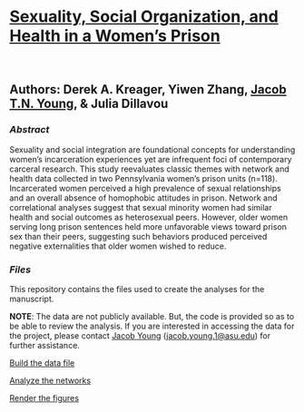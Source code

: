 # **[Sexuality, Social Organization, and Health in a Women’s Prison]()**

<br>

## Authors: Derek A. Kreager, Yiwen Zhang, [Jacob T.N. Young](https://jacobtnyoung.github.io/), & Julia Dillavou

### ***Abstract***

Sexuality and social integration are foundational concepts for understanding women’s incarceration experiences yet are infrequent foci of contemporary carceral research. This study reevaluates classic themes with network and health data collected in two Pennsylvania women’s prison units (n=118). Incarcerated women perceived a high prevalence of sexual relationships and an overall absence of homophobic attitudes in prison. Network and correlational analyses suggest that sexual minority women had similar health and social outcomes as heterosexual peers. However, older women serving long prison sentences held more unfavorable views toward prison sex than their peers, suggesting such behaviors produced perceived negative externalities that older women wished to reduce. 

### ***Files***

This repository contains the files used to create the analyses for the manuscript.

**NOTE**: The data are not publicly available. But, the code is provided so as to be able to review the analysis. If you are interested in accessing the data for the project, please contact [Jacob Young](https://jacobtnyoung.github.io/) (jacob.young.1@asu.edu) for further assistance.


[Build the data file](WOPINS-sexuality-BUILD.R)

[Analyze the networks](WOPINS-sexuality-ANALYSIS.R)

[Render the figures](WOPINS-sexuality-FIGURES.R)


<br>
